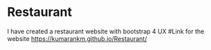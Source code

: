 # Restaurant
I have created a restaurant website with bootstrap 4 UX 
#Link for the website
 https://kumarankm.github.io/Restaurant/
